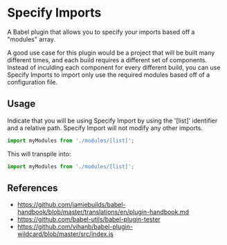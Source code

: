 # Specify Imports

A Babel plugin that allows you to specify your imports based off a "modules" array.

A good use case for this plugin would be a project that will be built many different times, and each build requires a different set of components. Instead of inculding each component for every different build, you can use Specify Imports to import only use the required modules based off of a configuration file.

## Usage


Indicate that you will be using Specify Import by using the '\[list]' identifier and a relative path. Specify Import will not modify any other imports.
```javascript
import myModules from './modules/[list]'; 
```

This will transpile into:
```javascript
import myModules from './modules/[list]'; 
```


## References
- https://github.com/jamiebuilds/babel-handbook/blob/master/translations/en/plugin-handbook.md
- https://github.com/babel-utils/babel-plugin-tester
- https://github.com/vihanb/babel-plugin-wildcard/blob/master/src/index.js


[//]: # (vscode markdown preview shortcut is command + shift + v)

